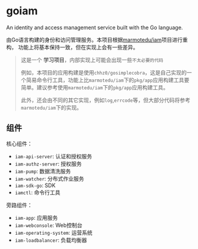 # goiam
An identity and access management service built with the Go language.

由Go语言构建的身份和访问管理服务。本项目根据[marmotedu/iam](https://github.com/marmotedu/iam)项目进行重构，
功能上将基本保持一致，但在实现上会有一些差异。

> 这是一个 **学习项目**，内部实现上可能会出现一些`不太必要的代码`
>
> 例如，本项目的应用构建是使用`chhz0/gosimplecobra`，这是自己实现的一个简易命令行工具，功能上比`marmotedu/iam`下的`pkg/app`应用构建工具要简单。建议参考使用`marmotedu/iam`下的`pkg/app`应用构建工具。
>
> 此外，还会由不同的其它实现，例如`log`,`errcode`等，但大部分代码将参考`marmotedu/iam`下的实现。

## 组件
核心组件：
- `iam-api-server`: 认证和授权服务
- `iam-authz-server`: 授权服务
- `iam-pump`: 数据清洗服务
- `iam-watcher`: 分布式作业服务
- `iam-sdk-go`: SDK
- `iamctl`: 命令行工具

旁路组件：
- `iam-app`: 应用服务
- `iam-webconsole`: Web控制台
- `iam-operating-system`: 运营系统
- `iam-loadbalancer`: 负载均衡器